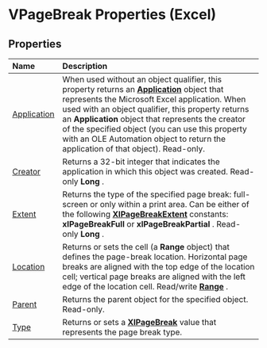 
# VPageBreak Properties (Excel)

## Properties



|**Name**|**Description**|
|:-----|:-----|
|[Application](86002135-5004-f82b-7e8c-6819e84bcbf4.md)|When used without an object qualifier, this property returns an  **[Application](19b73597-5cf9-4f56-8227-b5211f657f6f.md)** object that represents the Microsoft Excel application. When used with an object qualifier, this property returns an **Application** object that represents the creator of the specified object (you can use this property with an OLE Automation object to return the application of that object). Read-only.|
|[Creator](0ee8bcc1-890f-0d22-add5-f21622b64aac.md)|Returns a 32-bit integer that indicates the application in which this object was created. Read-only  **Long** .|
|[Extent](5ad74c42-16dd-86d4-723f-d8d316b70285.md)|Returns the type of the specified page break: full-screen or only within a print area. Can be either of the following  **[XlPageBreakExtent](8104219d-db04-6c66-dadb-7a095de8b19a.md)** constants: **xlPageBreakFull** or **xlPageBreakPartial** . Read-only **Long** .|
|[Location](d039049f-5b08-d867-c874-f25ca0dbe70f.md)|Returns or sets the cell (a  **Range** object) that defines the page-break location. Horizontal page breaks are aligned with the top edge of the location cell; vertical page breaks are aligned with the left edge of the location cell. Read/write **[Range](b8207778-0dcc-4570-1234-f130532cc8cd.md)** .|
|[Parent](be10da62-fda4-e5e5-ace5-e2f36ae79c30.md)|Returns the parent object for the specified object. Read-only.|
|[Type](978801d6-2b21-39a4-4002-b09dd14a03f4.md)|Returns or sets a  **[XlPageBreak](8e8f88fd-d12d-077d-bf36-a9084771fa41.md)** value that represents the page break type.|
